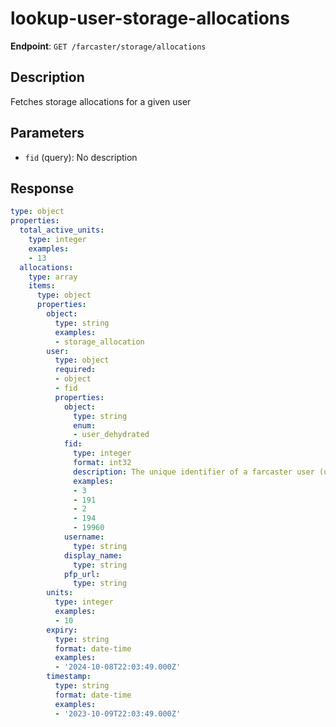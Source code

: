 # lookup-user-storage-allocations

**Endpoint**: `GET /farcaster/storage/allocations`

## Description
Fetches storage allocations for a given user

## Parameters
- `fid` (query): No description

## Response
```yaml
type: object
properties:
  total_active_units:
    type: integer
    examples:
    - 13
  allocations:
    type: array
    items:
      type: object
      properties:
        object:
          type: string
          examples:
          - storage_allocation
        user:
          type: object
          required:
          - object
          - fid
          properties:
            object:
              type: string
              enum:
              - user_dehydrated
            fid:
              type: integer
              format: int32
              description: The unique identifier of a farcaster user (unsigned integer)
              examples:
              - 3
              - 191
              - 2
              - 194
              - 19960
            username:
              type: string
            display_name:
              type: string
            pfp_url:
              type: string
        units:
          type: integer
          examples:
          - 10
        expiry:
          type: string
          format: date-time
          examples:
          - '2024-10-08T22:03:49.000Z'
        timestamp:
          type: string
          format: date-time
          examples:
          - '2023-10-09T22:03:49.000Z'
```
